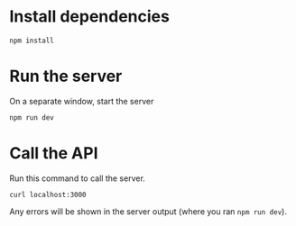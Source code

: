 # Install dependencies

```
npm install
```

# Run the server
On a separate window, start the server
```
npm run dev
```

# Call the API

Run this command to call the server.
```
curl localhost:3000
```

Any errors will be shown in the server output (where you ran `npm run dev`).
